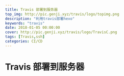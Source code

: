 ```yaml
---
title: Travis 部署到服务器
top_img: http://pic.genji.xyz/travis/logo/topimg.png
description: "利用travis部署hexo"
keywords: "travis"
date: 2018-01-05 00:00:00
cover: http://pic.genji.xyz/travis/logo/TravisC.png
tags: [Travis,ssh]
categories: CI/CD
---
```


# Travis 部署到服务器 


